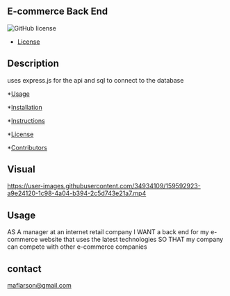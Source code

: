 ## E-commerce Back End 

![GitHub license](https://img.shields.io/badge/license-N/A-blue.svg)

* [License](#license)

## Description 

uses express.js for the api and sql to connect to the database

      
*[Usage](#usage)

*[Installation](#installation)

*[Instructions](#instructions)

*[License](#license)

*[Contributors](#contributors)

## Visual




https://user-images.githubusercontent.com/34934109/159592923-a9e24120-1c98-4a04-b394-2c5d743e21a7.mp4









## Usage 
AS A manager at an internet retail company
I WANT a back end for my e-commerce website that uses the latest technologies
SO THAT my company can compete with other e-commerce companies

## contact
maflarson@gmail.com
